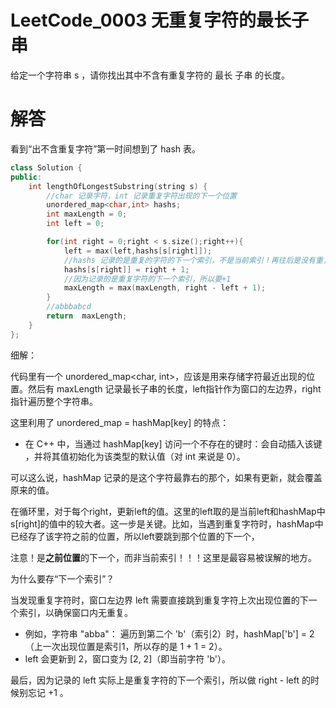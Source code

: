 # LeetCode_0003 无重复字符的最长子串

给定一个字符串 s ，请你找出其中不含有重复字符的 最长 子串 的长度。

# 解答

看到“出不含重复字符”第一时间想到了 hash 表。

```Cpp
class Solution {
public:
    int lengthOfLongestSubstring(string s) {
        //char 记录字符，int 记录重复字符出现的下一个位置
        unordered_map<char,int> hashs;
        int maxLength = 0;
        int left = 0;

        for(int right = 0;right < s.size();right++){
            left = max(left,hashs[s[right]]);
            //hashs 记录的是重复的字符的下一个索引，不是当前索引！再往后是没有重复的
            hashs[s[right]] = right + 1;
            //因为记录的是重复字符的下一个索引，所以要+1
            maxLength = max(maxLength, right - left + 1);
        }
        //abbbabcd
        return  maxLength;
    }
};
```

细解：

代码里有一个 unordered_map<char, int>，应该是用来存储字符最近出现的位置。然后有 maxLength 记录最长子串的长度，left指针作为窗口的左边界，right 指针遍历整个字符串。

这里利用了 unordered_map = hashMap[key] 的特点：
* 在 C++ 中，当通过 hashMap[key] 访问一个不存在的键时：
​​会自动插入该键​​，并将其值初始化为该类型的默认值（对 int 来说是 0）。

可以这么说，hashMap 记录的是这个字符最靠右的那个，如果有更新，就会覆盖原来的值。

在循环里，对于每个right，更新left的值。这里的left取的是当前left和hashMap中s[right]的值中的较大者。这一步是关键。比如，当遇到重复字符时，hashMap中已经存了该字符之前的位置，所以left要跳到那个位置的下一个，

注意！是**之前位置**的下一个，而非当前索引！！！这里是最容易被误解的地方。

为什么要存“下一个索引”？​​

当发现重复字符时，窗口左边界 left 需要直接跳到​​重复字符上次出现位置的下一个索引​​，以确保窗口内无重复。
* 例如，字符串 "abba"：
遍历到第二个 'b'（索引2）时，hashMap['b'] = 2（上一次出现位置是索引1，所以存的是 1 + 1 = 2）。
* left 会更新到 2，窗口变为 [2, 2]（即当前字符 'b'）。


最后，因为记录的 left 实际上是重复字符的下一个索引，所以做 right - left  的时候别忘记 +1 。